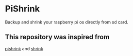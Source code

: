 # PiShrink
Backup and shrink your raspberry pi os directly from sd card.

## This repository was inspired from

[pishrink](https://github.com/Drewsif/PiShrink) and [shrink](https://github.com/qrti/shrink)
